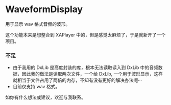 # WaveformDisplay
用于显示 wav 格式音频的波形。

这个功能本来是想整合到 XAPlayer 中的，但是感觉太麻烦了，于是就新开了一个项目。

### 不足
* 由于我用的 DxLib 是高度封装的库，根本无法读取读入到 DxLib 中的音频数据，因此我的做法是读取两次文件，一个给 DxLib, 一个用于波形显示，这样就相当于文件占用了两倍的内存，不知有没有更好的解决办法呢···
* 目前仅支持 wav 格式。

如你有什么想法或建议，欢迎与我联系。
